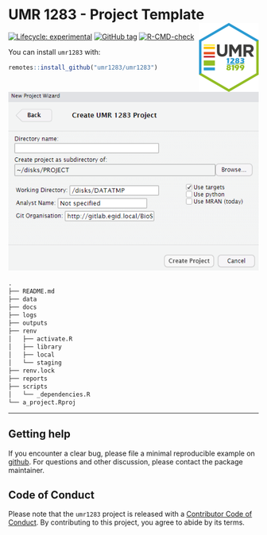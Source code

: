 
<!-- README.md is generated from README.Rmd. Please edit that file -->

# UMR 1283 - Project Template <a href='https://umr1283.github.io/umr1283'><img src='man/figures/logo.png' align="right" height="139" /></a>

<!-- badges: start -->

[![Lifecycle:
experimental](https://img.shields.io/badge/lifecycle-experimental-orange.svg)](https://www.tidyverse.org/lifecycle/#experimental)
[![GitHub
tag](https://img.shields.io/github/tag/umr1283/umr1283.svg?label=latest%20tag&include_prereleases)](https://github.com/umr1283/umr1283)
[![R-CMD-check](https://github.com/umr1283/umr1283/actions/workflows/check-pak.yaml/badge.svg)](https://github.com/umr1283/umr1283/actions/workflows/check-pak.yaml)
<!-- badges: end -->

You can install `umr1283` with:

``` r
remotes::install_github("umr1283/umr1283")
```

![](man/figures/readme-project.png)

    .
    ├── README.md
    ├── data
    ├── docs
    ├── logs
    ├── outputs
    ├── renv
    │   ├── activate.R
    │   ├── library
    │   ├── local
    │   └── staging
    ├── renv.lock
    ├── reports
    ├── scripts
    │   └── _dependencies.R
    └── a_project.Rproj

------------------------------------------------------------------------

## Getting help

If you encounter a clear bug, please file a minimal reproducible example
on [github](https://github.com/umr1283/umr1283/issues). For questions
and other discussion, please contact the package maintainer.

## Code of Conduct

Please note that the `umr1283` project is released with a [Contributor
Code of
Conduct](https://contributor-covenant.org/version/2/0/CODE_OF_CONDUCT.html).
By contributing to this project, you agree to abide by its terms.
